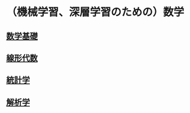 # （機械学習、深層学習のための）数学

## [数学基礎](00_mathematics_basics.md)

## [線形代数](01_linear_algebra.md)

## [統計学](02_statistics.md)

## [解析学](03_mathematical_analysis.md)
